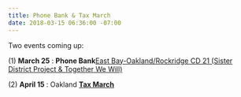 ```yaml
---
title: Phone Bank & Tax March
date: 2018-03-15 06:36:00 -07:00
---
```


Two events coming up:

(1) **March 25** : **Phone Bank**[East Bay-Oakland/Rockridge CD 21  (Sister District Project & Together We Will)](https://www.eventbrite.com/e/east-bay-oaklandrockridge-cd-21-phone-bank-tickets-43715280581?utm_source=eb_email&utm_medium=email&utm_campaign=order_confirmation_email&utm_term=eventname&ref=eemailordconf)

(2) **April 15** : Oakland [**Tax March**](https://taxmarch.org/events/?source=rtttemail20180315)